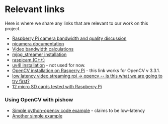 # Relevant links

Here is where we share any links that are relevant to our work on this project.

* [Raspberry Pi camera bandwidth and quality discussion](https://www.raspberrypi.org/forums/viewtopic.php?f=43&t=136292)
* [picamera documentation](https://picamera.readthedocs.io/en/release-1.13/)
* [Video bandwidth calculations](https://www.mistralsolutions.com/video-surveillance-bandwidth-requirements-calculation-utilization/)
* [mjpg_streamer installation](https://blog.miguelgrinberg.com/post/how-to-build-and-run-mjpg-streamer-on-the-raspberry-pi)
* [raspicam (C++)](https://github.com/cedricve/raspicam)
* [uv4l installation](http://www.linux-projects.org/uv4l/installation/) - not used for now.
* [OpenCV installation on Rasperry Pi](https://www.pyimagesearch.com/2017/09/04/raspbian-stretch-install-opencv-3-python-on-your-raspberry-pi/) - this link works for OpenCV v 3.3.1.
* [low latency video streaming rpi -> opencv -- is this what we are going to try first?](http://petrkout.com/electronics/low-latency-0-4-s-video-streaming-from-raspberry-pi-mjpeg-streamer-opencv/)
* [12 micro SD cards tested with Raspberry Pi](https://www.geek.com/chips/a-geek-tests-12-micro-sd-cards-with-a-raspberry-pi-to-find-the-fastest-1641182/)

### Using OpenCV with pishow
* [Simple python-opencv code example](http://petrkout.com/electronics/low-latency-0-4-s-video-streaming-from-raspberry-pi-mjpeg-streamer-opencv/) - claims to be low-latency
* [Another simple example](http://www.chioka.in/python-live-video-streaming-example/)
